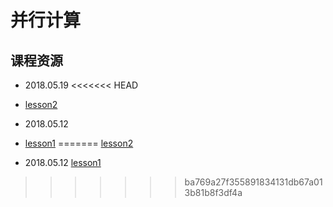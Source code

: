 # 并行计算

## 课程资源

 * 2018.05.19
<<<<<<< HEAD
  - [lesson2](https://github.com/usiege/Exercise/tree/master/2-%E5%B9%B6%E8%A1%8C%E8%AE%A1%E7%AE%97/lesson2)
 
 * 2018.05.12

  - [lesson1](https://github.com/usiege/Exercise/tree/master/2-%E5%B9%B6%E8%A1%8C%E8%AE%A1%E7%AE%97/lesson1)
=======
  [lesson2](https://github.com/usiege/Exercise/tree/master/2-%E5%B9%B6%E8%A1%8C%E8%AE%A1%E7%AE%97/lesson2)

 * 2018.05.12
  [lesson1](https://github.com/usiege/Exercise/tree/master/2-%E5%B9%B6%E8%A1%8C%E8%AE%A1%E7%AE%97/lesson1)
>>>>>>> ba769a27f355891834131db67a013b81b8f3df4a
